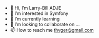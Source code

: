 - 👋 Hi, I’m Larry-Bill ADJE
- 👀 I’m interested in Symfony
- 🌱 I’m currently learning 
- 💞️ I’m looking to collaborate on ...
- 📫 How to reach me thvger@gmail.com

<!---
thvvger/thvvger is a ✨ special ✨ repository because its `README.md` (this file) appears on your GitHub profile.
You can click the Preview link to take a look at your changes.
--->

